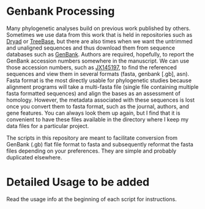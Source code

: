 Genbank Processing
=====================
Many phylogenetic analyses build on previous work published by others. Sometimes we use data from this work that is held in repositories such as [Dryad](http://datadryad.org/) or [TreeBase](treebase.org), but there are also times when we want the untrimmed and unaligned sequences and thus download them from sequence databases such as [GenBank](http://www.ncbi.nlm.nih.gov/genbank/). Authors are required, hopefully, to report the GenBank accession numbers somewhere in the manuscript. We can use those accession numbers, such as [JX145197](http://www.ncbi.nlm.nih.gov/nuccore/JX145197.1), to find the referenced sequences and view them in several formats (fasta, genbank [.gb], asn). Fasta format is the most directly usable for phylogenetic studies because alignment programs will take a multi-fasta file (single file containing multiple fasta formatted sequences) and align the bases as an assessment of homology. However, the metadata associated with these sequences is lost once you convert them to fasta format, such as the journal, authors, and gene features. You can always look them up again, but I find that it is convenient to have these files available in the directory where I keep my data files for a particular project.

The scripts in this repository are meant to facilitate conversion from GenBank (.gb) flat file format to fasta and subsequently reformat the fasta files depending on your preferences. They are simple and probably duplicated elsewhere.


Detailed Usage to be added
=====================
Read the usage info at the beginning of each script for instructions.

